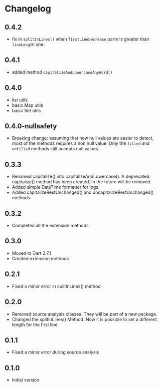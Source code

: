 # Changelog

## 0.4.2

- fix in `splitInLines()` when `firstLineDecrease` parm  is greater than `lineLength` one.

## 0.4.1

- added method `capitalizeAndLowercaseAnyWord()`

## 0.4.0

- list utils
- basic Map utils
- basic Set utils

## 0.4.0-nullsafety

- Breaking change: assuming that now null values are easier to detect, most of the methods requires a non null value. Only the `filled` and `unfilled` methods still accepts null values.

## 0.3.3

- Renamed capitalize() into capitalizeAndLowercase(). A deprecated capitalize() method has been created. In the future will be removed.
- Added simple DateTime formatter for logs.
- Added capitalizeRestUnchanged() and uncapitalizeRestUnchanged() methods

## 0.3.2

- Completed all the extension methods

## 0.3.0

- Moved to Dart 2.7.1
- Created extension methods

## 0.2.1

- Fixed a minor error in splitInLines() method

## 0.2.0

- Removed source analysis classes. They will be part of a new package.
- Changed the splitInLines() Method. Now it is possible to set a different length for the first line.

## 0.1.1

- Fixed a minor error during source analysis

## 0.1.0

- Initial version

